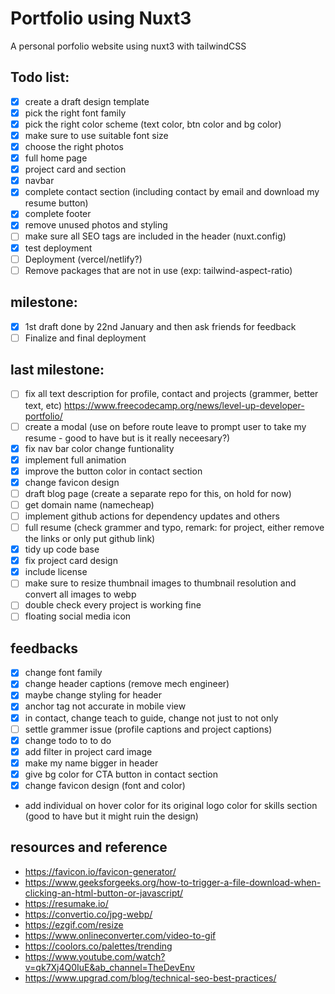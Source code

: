 # Portfolio using Nuxt3

A personal porfolio website using nuxt3 with tailwindCSS

## Todo list:
- [x] create a draft design template
- [x] pick the right font family
- [x] pick the right color scheme (text color, btn color and bg color)
- [x] make sure to use suitable font size
- [x] choose the right photos
- [x] full home page
- [x] project card and section
- [x] navbar
- [x] complete contact section (including contact by email and download my resume button)
- [x] complete footer
- [x] remove unused photos and styling
- [ ] make sure all SEO tags are included in the header (nuxt.config)
- [x] test deployment
- [ ] Deployment (vercel/netlify?)
- [ ] Remove packages that are not in use (exp: tailwind-aspect-ratio)

## milestone:
- [x] 1st draft done by 22nd January and then ask friends for feedback
- [ ] Finalize and final deployment

## last milestone:
- [ ] fix all text description for profile, contact and projects (grammer, better text, etc) https://www.freecodecamp.org/news/level-up-developer-portfolio/
- [ ] create a modal (use on before route leave to prompt user to take my resume - good to have but is it really neceesary?)
- [x] fix nav bar color change funtionality
- [x] implement full animation
- [x] improve the button color in contact section
- [x] change favicon design
- [ ] draft blog page (create a separate repo for this, on hold for now)
- [ ] get domain name (namecheap)
- [ ] implement github actions for dependency updates and others
- [ ] full resume (check grammer and typo, remark: for project, either remove the links or only put github link)
- [x] tidy up code base
- [x] fix project card design
- [x] include license
- [ ] make sure to resize thumbnail images to thumbnail resolution and convert all images to webp
- [ ] double check every project is working fine
- [ ] floating social media icon

## feedbacks
- [x] change font family
- [x] change header captions (remove mech engineer)
- [x] maybe change styling for header
- [x] anchor tag not accurate in mobile view
- [x] in contact, change teach to guide, change not just to not only
- [ ] settle grammer issue (profile captions and project captions)
- [x] change todo to to do
- [x] add filter in project card image
- [x] make my name bigger in header
- [x] give bg color for CTA button in contact section
- [x] change favicon design (font and color)
- add individual on hover color for its original logo color for skills section (good to have but it might ruin the design)

## resources and reference
- https://favicon.io/favicon-generator/
- https://www.geeksforgeeks.org/how-to-trigger-a-file-download-when-clicking-an-html-button-or-javascript/
- https://resumake.io/
- https://convertio.co/jpg-webp/
- https://ezgif.com/resize
- https://www.onlineconverter.com/video-to-gif
- https://coolors.co/palettes/trending
- https://www.youtube.com/watch?v=qk7Xj4Q0IuE&ab_channel=TheDevEnv
- https://www.upgrad.com/blog/technical-seo-best-practices/